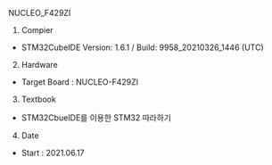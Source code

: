 NUCLEO_F429ZI

01. Compier
 - STM32CubeIDE Version: 1.6.1 / Build: 9958_20210326_1446 (UTC)
02. Hardware
 - Target Board : NUCLEO-F429ZI
03. Textbook
 - STM32CbueIDE를 이용한 STM32 따라하기
04. Date
 - Start : 2021.06.17
